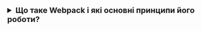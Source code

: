 <details style="margin-bottom: 15px;">
  <summary style="cursor: pointer; outline: none; font-weight: bold; font-size: 18px;">
    Що таке Webpack і які основні принципи його роботи?
  </summary>
  <div style="padding: 10px; font-size: 16px;">
    <p>Webpack - це інструмент для збирання (bundling) модулів JavaScript та інших ресурсів для веб-розробки. Основні принципи його роботи включають:<br>
1. **Модульність**: Webpack розглядає ваше додаток як набір модулів з залежностями між ними. Кожен файл JavaScript, CSS, або інші файли можна розглядати як модуль.<br>
2. **Залежності та граф завантаження**: Webpack визначає залежності між модулями та створює граф завантаження, щоб знайти всі ресурси, які необхідно завантажити.<br>
3. **Збирання та оптимізація**: Webpack збирає всі ресурси вашого додатка в один або кілька пакетів (bundles). Він може оптимізувати ці пакети, наприклад, шляхом мініфікації коду, обробки зображень та інших оптимізаційних заходів.<br>
4. **Використання завантажувачів (loaders)**: Webpack використовує завантажувачі для обробки різних типів ресурсів, таких як JavaScript, CSS, зображення тощо. Ці завантажувачі дозволяють вам використовувати різні інструменти та технології в процесі збирання вашого додатка.<br>
5. **Плагіни**: Webpack також підтримує розширення за допомогою плагінів, які додають додаткові функції до процесу збирання. Ці плагіни можуть включати все, від генерації HTML-файлів до розрахунку спільних частин коду (code splitting) та багато іншого.
Загалом, Webpack дозволяє ефективно управляти залежностями та ресурсами вашого веб-додатка, спрощуючи процес розробки та оптимізації для виробництва.</p>
  </div>
</details>
